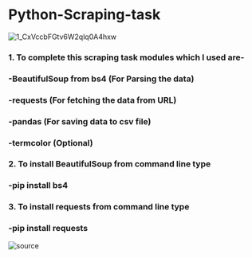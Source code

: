 # Python-Scraping-task

![1_CxVccbFGtv6W2qlq0A4hxw](https://user-images.githubusercontent.com/68494604/115964366-cb779080-a541-11eb-99de-53305572a892.png)

### 1. To complete this scraping task modules which I used are-

### -BeautifulSoup from bs4 (For Parsing the data)

### -requests (For fetching the data from URL)

### -pandas (For saving data to csv file)

### -termcolor (Optional)


### 2. To install BeautifulSoup from command line type 

### -pip install bs4

### 3. To install requests from command line type 

### -pip install requests

![source](https://user-images.githubusercontent.com/68494604/94645884-950ac780-030a-11eb-9c8f-40d9740fc6ad.gif)
